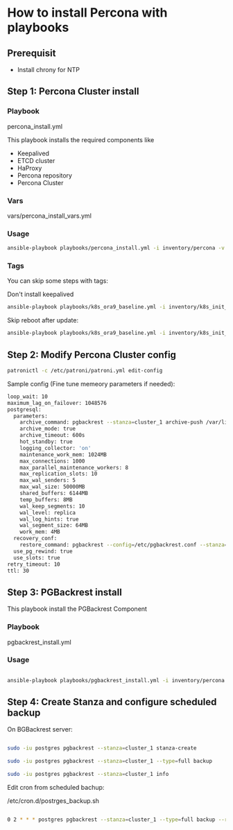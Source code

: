 # How to install Percona with playbooks

## Prerequisit

- Install chrony for NTP

## Step 1: Percona Cluster install

### Playbook
percona_install.yml

This playbook installs the required components like
- Keepalived
- ETCD cluster
- HaProxy
- Percona repository
- Percona Cluster

### Vars

vars/percona_install_vars.yml

### Usage

```bash
ansible-playbook playbooks/percona_install.yml -i inventory/percona -v
```

### Tags

You can skip some steps with tags:

Don't install keepalived
```bash
ansible-playbook playbooks/k8s_ora9_baseline.yml -i inventory/k8s_init_aml11 -v --skip-tags keepalived_script,keepalived
```

Skip reboot after update:
```bash
ansible-playbook playbooks/k8s_ora9_baseline.yml -i inventory/k8s_init_aml11 -v --skip-tags reboot
```

## Step 2: Modify Percona Cluster config

```bash
patronictl -c /etc/patroni/patroni.yml edit-config
```
Sample config (Fine tune memeory parameters if needed):
```bash
loop_wait: 10
maximum_lag_on_failover: 1048576
postgresql:
  parameters:
    archive_command: pgbackrest --stanza=cluster_1 archive-push /var/lib/pgsql/data/pg_wal/%f
    archive_mode: true
    archive_timeout: 600s
    hot_standby: true
    logging_collector: 'on'
    maintenance_work_mem: 1024MB
    max_connections: 1000
    max_parallel_maintenance_workers: 8
    max_replication_slots: 10
    max_wal_senders: 5
    max_wal_size: 50000MB
    shared_buffers: 6144MB
    temp_buffers: 8MB
    wal_keep_segments: 10
    wal_level: replica
    wal_log_hints: true
    wal_segment_size: 64MB
    work_mem: 4MB
  recovery_conf:
    restore_command: pgbackrest --config=/etc/pgbackrest.conf --stanza=cluster_1 archive-get %f %p
  use_pg_rewind: true
  use_slots: true
retry_timeout: 10
ttl: 30
```


## Step 3: PGBackrest install

This playbook install the PGBackrest Component

### Playbook
pgbackrest_install.yml

### Usage

```bash

ansible-playbook playbooks/pgbackrest_install.yml -i inventory/percona -v
```

## Step 4: Create Stanza and configure scheduled backup

On BGBackrest server:

```bash

sudo -iu postgres pgbackrest --stanza=cluster_1 stanza-create
 
sudo -iu postgres pgbackrest --stanza=cluster_1 --type=full backup
 
sudo -iu postgres pgbackrest --stanza=cluster_1 info
```

Edit cron from scheduled bachup:

/etc/cron.d/postrges_backup.sh

```bash

0 2 * * * postgres pgbackrest --stanza=cluster_1 --type=full backup --repo1-retention-full-type=count --repo1-retention-full=3

```

